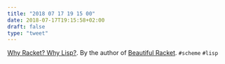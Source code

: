 ```yaml
---
title: "2018 07 17 19 15 00"
date: 2018-07-17T19:15:58+02:00
draft: false
type: "tweet"
---
```

[Why Racket? Why Lisp?](https://practicaltypography.com/why-racket-why-lisp.html). By the author of [Beautiful Racket](https://beautifulracket.com). `#scheme` `#lisp`
